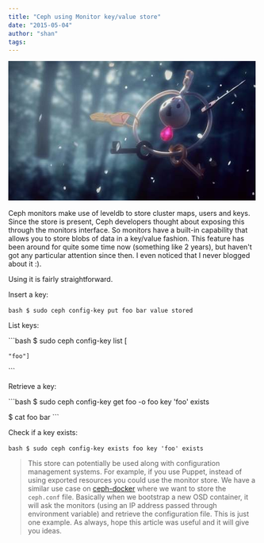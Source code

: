 ```yaml
---
title: "Ceph using Monitor key/value store"
date: "2015-05-04"
author: "shan"
tags: 
---
```


![](images/ceph-monitors-kv-store.jpg "Ceph using Monitor key value store")

Ceph monitors make use of leveldb to store cluster maps, users and keys. Since the store is present, Ceph developers thought about exposing this through the monitors interface. So monitors have a built-in capability that allows you to store blobs of data in a key/value fashion. This feature has been around for quite some time now (something like 2 years), but haven't got any particular attention since then. I even noticed that I never blogged about it :).

  

Using it is fairly straightforward.

Insert a key:

`bash $ sudo ceph config-key put foo bar value stored`

List keys:

\`\`\`bash $ sudo ceph config-key list \[

```
"foo"]
```

\`\`\`

Retrieve a key:

\`\`\`bash $ sudo ceph config-key get foo -o foo key 'foo' exists

$ cat foo bar \`\`\`

Check if a key exists:

`bash $ sudo ceph config-key exists foo key 'foo' exists`

  

> This store can potentially be used along with configuration management systems. For example, if you use Puppet, instead of using exported resources you could use the monitor store. We have a similar use case on [ceph-docker](https://github.com/ceph/ceph-docker) where we want to store the `ceph.conf` file. Basically when we bootstrap a new OSD container, it will ask the monitors (using an IP address passed through environment variable) and retrieve the configuration file. This is just one example. As always, hope this article was useful and it will give you ideas.
